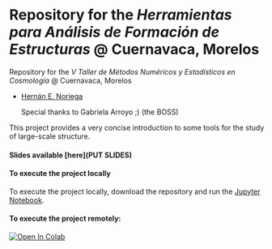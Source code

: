 # Repository for the *Herramientas para Análisis de Formación de Estructuras* @ Cuernavaca, Morelos

Repository for the *V Taller de Métodos Numéricos y Estadísticos en Cosmología* @ Cuernavaca, Morelos

- [Hernán E. Noriega](mailto:henoriega@estudiantes.fisica.unam.mx)

  Special thanks to Gabriela Arroyo ;) (the BOSS)

This project provides a very concise introduction to some tools for the study of large-scale structure.

#### Slides available [here](PUT SLIDES)

#### To execute the project locally

To execute the project locally, download the repository and run the [Jupyter Notebook](https://github.com/henoriega/Methods_2024_ICF/blob/main/Tutorial.ipynb).

#### To execute the project remotely:

[![Open In Colab](https://colab.research.google.com/assets/colab-badge.svg)](https://drive.google.com/file/d/1bbCbqfVgYzvK4tmq5TQ0hL3a5LinKyoY/view?usp=sharing)

